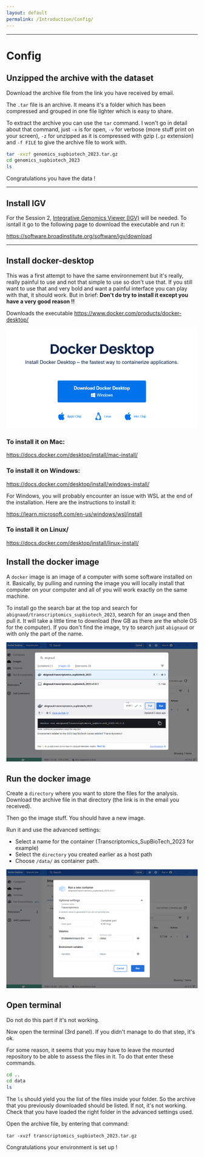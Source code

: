 ```yaml
---
layout: default
permalink: /Introduction/Config/
---
```


---
# Config

## Unzipped the archive with the dataset

Download the archive file from the link you have received by email.

The `.tar` file is an archive. It means it's a folder which has been compressed and grouped in one file lighter which is easy to share.

To extract the archive you can use the `tar` command. I won't go in detail about that command, just `-x` is for open, `-v` for verbose (more stuff print on your screen), `-z` for unzipped as it is compressed with gzip (`.gz` extension) and `-f FILE` to give the archive file to work with.

```sh
tar -xvzf genomics_supbiotech_2023.tar.gz
cd genomics_supbiotech_2023
ls
```

Congratulations you have the data !

---
## Install IGV 

For the Session 2,
[Integrative Genomics Viewer (IGV)](https://software.broadinstitute.org/software/igv/) 
will be needed. To isntall it go to the following page to download the 
executable and run it:

https://software.broadinstitute.org/software/igv/download

---
## Install docker-desktop

This was a first attempt to have the same environnement but it's really, really painful to use and not that simple to use so don't use that. If you still want to use that and very bold and want a painful interface you can play with that, it should work. 
But in brief: **Don't do try to install it except you have a very good reason !!**

Downloads the executable
https://www.docker.com/products/docker-desktop/

![docker_desktop](assets/docker_desktop.png)

### To install it on Mac:
https://docs.docker.com/desktop/install/mac-install/

### To install it on Windows:
https://docs.docker.com/desktop/install/windows-install/

For Windows, you will probably encounter an issue with WSL at the end of the installation. Here are the instructions to install it:

https://learn.microsoft.com/en-us/windows/wsl/install 

### To install it on Linux/
https://docs.docker.com/desktop/install/linux-install/


## Install the docker image

A `docker` image is an image of a computer with some software installed on it. 
Basically, by pulling and running the image you will locally install that 
computer on your computer and all of you will work exactly on the same machine.

To install go the search bar at the top and search for 
`abignaud/transcriptomics_supbiotech_2023`, search for an `image` and then pull
it. It will take a little time to download (few GB as there are the whole OS for
the computer). If you don't find the image, try to search just `abignaud` or 
with only the part of the name.

![download_image](assets/image_download.png)

## Run the docker image

Create a `directory` where you want to store the files for the analysis.
Download the archive file in that directory (the link is in the email you 
received). 

Then go the image stuff. You should have a new image.

Run it and use the advanced settings:
- Select a name for the container (Transcriptomics_SupBioTech_2023 for example)
- Select the `directory` you created earlier as a host path
- Choose `/data/` as container path.

![setting_container](assets/setting_container.png)

## Open terminal

Do not do this part if it's not working.

Now open the terminal (3rd panel). If you didn't manage to do that step, it's 
ok.

For some reason, it seems that you may have to leave the mounted repository to 
be able to assess the files in it. To do that enter these commands.

```sh
cd ..
cd data
ls 
```

The `ls` should yield you the list of the files inside your folder. So the
archive that you previously downloaded should be listed. If not, it's not 
working. Check that you have loaded the right folder in the advanced settings 
used.

Open the archive file, by entering that command:

`tar -xvzf transcriptomics_supbiotech_2023.tar.gz`

Congratulations your environment is set up !


